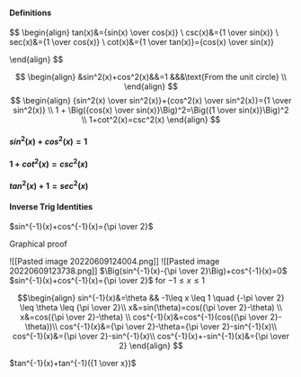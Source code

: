 #### Definitions
$$
\begin{align}
tan(x)&={sin(x) \over cos(x)} \\
csc(x)&={1 \over sin(x)} \\
sec(x)&={1 \over cos(x)} \\
cot(x)&={1 \over tan(x)}={cos(x) \over sin(x)}

\end{align}
$$


$$
\begin{align}
&sin^2(x)+cos^2(x)&&=1 &&&\text{From the unit circle} \\
\end{align}
$$
$$ \begin{align}
{sin^2(x) \over sin^2(x)}+{cos^2(x) \over sin^2(x)}={1 \over sin^2(x)} \\
1 + \Big({cos(x) \over sin(x)}\Big)^2=\Big({1 \over sin(x)}\Big)^2 \\
1+cot^2(x)=csc^2(x)
\end{align}
$$
#### $sin^2(x)+cos^2(x)=1$


#### $1+cot^2(x)=csc^2(x)$


#### $tan^2(x)+1=sec^2(x)$




#### Inverse Trig Identities

$sin^{-1}(x)+cos^{-1}(x)={\pi \over 2}$

Graphical proof

![[Pasted image 20220609124004.png]]
![[Pasted image 20220609123738.png]]
$\Big(sin^{-1}(x)-{\pi \over 2}\Big)+cos^{-1}(x)=0$
$sin^{-1}(x)+cos^{-1}(x)={\pi \over 2}$ for $-1 \leq x \leq 1$

$$\begin{align}
sin^{-1}(x)&=\theta && -1\leq x \leq 1 \quad {-\pi \over 2} \leq \theta \leq {\pi \over 2}\\
x&=sin(\theta)=cos({\pi \over 2}-\theta) \\
x&=cos({\pi \over 2}-\theta) \\
cos^{-1}(x)&=cos^{-1}(cos({\pi \over 2}-\theta))\\
cos^{-1}(x)&={\pi \over 2}-\theta={\pi \over 2}-sin^{-1}(x)\\
cos^{-1}(x)&={\pi \over 2}-sin^{-1}(x)\\
cos^{-1}(x)+-sin^{-1}(x)&={\pi \over 2}
\end{align}
$$

$tan^{-1}(x)+tan^{-1}({1 \over x})$
